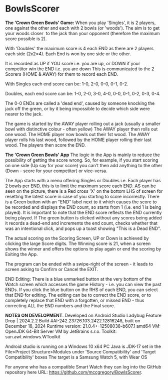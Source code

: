 # BowlsScorer

**The 'Crown Green Bowls' Game:**
When you play 'Singles', it is 2 players, one against the other and each with 2 bowls (or 'woods').
The aim is to get your woods closer  to the jack than your opponent (therefore the maximum score possible is 2).

With 'Doubles' the maximum score is 4 each END as there are 2 players each side (2x2=4).
Each End is won by one side or the other.

It is recorded as UP if YOU score i.e. you are up, or DOWN if your competitor win the END i.e. you are down
This is communicated to the 2  Scorers (HOME & AWAY) for them to record each END.

With Singles each end score can be: 1-0, 2-0, 0-0, 0-1, 0-2.

Doubles, each end score can be: 1-0, 2-0, 3-0, 4-0, 0-0, 0-1, 0-2, 0-3, 0-4.

The 0-0 ENDs are called a 'dead end', caused by someone knocking the jack off the green, or by it being impossible to decide which side were nearer to the jack.

The game is started by the AWAY player rolling out a jack (usually a smaller bowl with distinctive colour - often yellow) The AWAY player then rolls out one wood.
The HOME player now bowls out their 1st wood. The AWAY player rolls his last wood, followed by the HOME player rolling their last wood. The players then score the END.

**The 'Crown Green Bowls' App**
The logic in the App is mainly to reduce the possibility of getting the score wrong. So, for example, if you start scoring on one side (Up say for your score) you can't then add anything to the other (Down - score for your competitor) or vice-versa.

The App starts with a menu offering Singles or Doubles i.e. Each player has 2 bowls per END, this is to limit the maximum score each END. AS can be seen on the picture, there is a Red cross 'X' on the bottom LHS of screen for resetting the latest score in case of you starting to score incorrectly. There is a Green button with an "END" label next to it which causes the score to be recorded and displays the END count, so starts from 1 (i.e. end 1 is being played). It is important to note that the END score reflects the END currently being played. If The green button is clicked without any scores being added it records a dead-end and increments the end count, checks whether that was an intentional click, and pops up a toast showing "This is a Dead END".

The actual scoring on the Scoring Screen, UP or Down is achieved by clicking the large Score digits. The Winning score is 21, when a screen shows the winner and offers the options to play again or end the scoring by Exiting the App.

The program can be ended with a swipe-right of the screen - it leads to screen asking to Confirm or Cancel the EXIT.

END Editing: There is a blue unmarked button at the very bottom of the Watch screen which accesses the game History - i.e. you can view the past ENDs. If you click the blue button on the RHS of each END, you can select that END for editing. The editing can be to correct the END score, or to completely replace that END with a forgotten, or missed END - thus correcting ALL the END numbers and the Final score.

**NOTES ON DEVELOPMENT**. Developed on Android Studio Ladybug Feature Drop | 2024.2.2 Build #AI-242.23726.103.2422.12816248, built on December 18, 2024 Runtime version: 21.0.4+-12508038-b607.1 amd64 VM: OpenJDK 64-Bit Server VM by JetBrains s.r.o. Toolkit: sun.awt.windows.WToolkit

Android studio is running on a Windows 10 x64 PC Java is JDK-17 set in the File>Project Structure>Modules under 'Source Compatibility' and 'Target Compatibility' boxes The target is a Samsung Watch 5, with Wear OS

For anyone who has a compatible Smart Watch they can log into the GitHub repository here URL: https://github.com/mccgregory/BowlsScorer.
